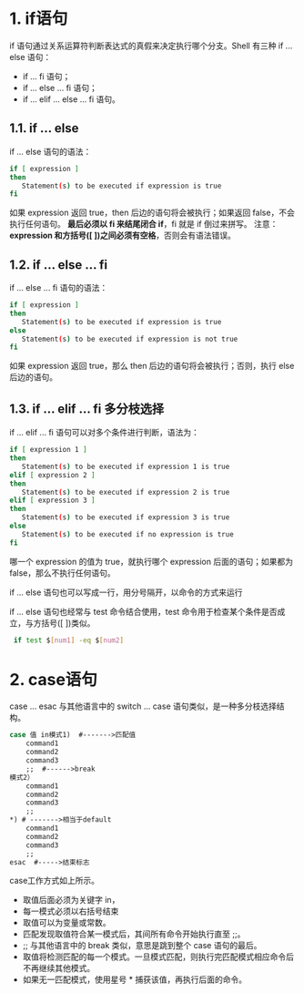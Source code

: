 # 1. if语句

if 语句通过关系运算符判断表达式的真假来决定执行哪个分支。Shell 有三种 if ... else 语句：

- if ... fi 语句；
- if ... else ... fi 语句；
- if ... elif ... else ... fi 语句。

## 1.1. if ... else 

if ... else 语句的语法：

```bash
if [ expression ]
then
   Statement(s) to be executed if expression is true
fi
```

如果 expression 返回 true，then 后边的语句将会被执行；如果返回 false，不会执行任何语句。
**最后必须以 fi 来结尾闭合 if**，fi 就是 if 倒过来拼写。
注意：**expression 和方括号([ ])之间必须有空格**，否则会有语法错误。

## 1.2. if ... else ... fi 

if ... else ... fi 语句的语法：

```bash
if [ expression ]
then
   Statement(s) to be executed if expression is true
else
   Statement(s) to be executed if expression is not true
fi
```

如果 expression 返回 true，那么 then 后边的语句将会被执行；否则，执行 else 后边的语句。

## 1.3. if ... elif ... fi 多分枝选择

if ... elif ... fi 语句可以对多个条件进行判断，语法为：

```bash
if [ expression 1 ]
then
   Statement(s) to be executed if expression 1 is true
elif [ expression 2 ]
then
   Statement(s) to be executed if expression 2 is true
elif [ expression 3 ]
then
   Statement(s) to be executed if expression 3 is true
else
   Statement(s) to be executed if no expression is true
fi
```

哪一个 expression 的值为 true，就执行哪个 expression 后面的语句；如果都为 false，那么不执行任何语句。

if ... else 语句也可以写成一行，用分号隔开，以命令的方式来运行

if ... else 语句也经常与 test 命令结合使用，test 命令用于检查某个条件是否成立，与方括号([ ])类似。  

```bash
 if test $[num1] -eq $[num2]
```

# 2. case语句

case ... esac 与其他语言中的 switch ... case 语句类似，是一种多分枝选择结构。

```bash
case 值 in模式1)  #------->匹配值
    command1
    command2
    command3
    ;;  #------>break
模式2）
    command1
    command2
    command3
    ;;
*) # ------->相当于default
    command1
    command2
    command3
    ;;
esac  #----->结束标志
```

case工作方式如上所示。

- 取值后面必须为关键字 in，
- 每一模式必须以右括号结束
- 取值可以为变量或常数。
- 匹配发现取值符合某一模式后，其间所有命令开始执行直至 ;;。
- ;; 与其他语言中的 break 类似，意思是跳到整个 case 语句的最后。
- 取值将检测匹配的每一个模式。一旦模式匹配，则执行完匹配模式相应命令后不再继续其他模式。
- 如果无一匹配模式，使用星号 * 捕获该值，再执行后面的命令。
